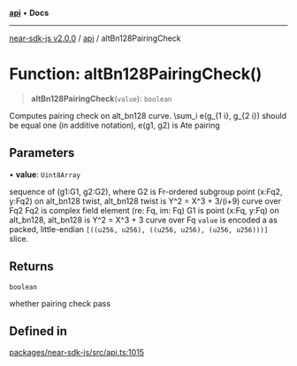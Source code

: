 [**api**](../README.md) • **Docs**

***

[near-sdk-js v2.0.0](../../packages.md) / [api](../README.md) / altBn128PairingCheck

# Function: altBn128PairingCheck()

> **altBn128PairingCheck**(`value`): `boolean`

Computes pairing check on alt_bn128 curve.
\sum_i e(g_{1 i}, g_{2 i}) should be equal one (in additive notation), e(g1, g2) is Ate pairing

## Parameters

• **value**: `Uint8Array`

sequence of (g1:G1, g2:G2), where
G2 is Fr-ordered subgroup point (x:Fq2, y:Fq2) on alt_bn128 twist,
alt_bn128 twist is Y^2 = X^3 + 3/(i+9) curve over Fq2
Fq2 is complex field element (re: Fq, im: Fq)
G1 is point (x:Fq, y:Fq) on alt_bn128,
alt_bn128 is Y^2 = X^3 + 3 curve over Fq
`value` is encoded a as packed, little-endian
`[((u256, u256), ((u256, u256), (u256, u256)))]` slice.

## Returns

`boolean`

whether pairing check pass

## Defined in

[packages/near-sdk-js/src/api.ts:1015](https://github.com/dim-daskalov/near-sdk-js/blob/d4e93da29f43ee9e262e0388b0ccb37cc87b3bae/packages/near-sdk-js/src/api.ts#L1015)
